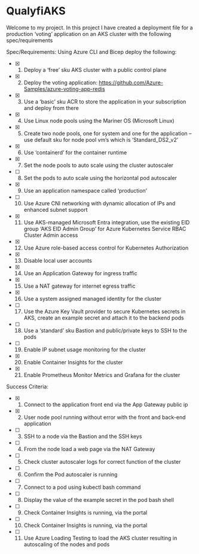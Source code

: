 # QualyfiAKS
Welcome to my project.
In this project I have created a deployment file for a production ‘voting’ application on an AKS cluster with the following spec/requirements

Spec/Requirements:
Using Azure CLI and Bicep deploy the following:

- [x] 1. Deploy a ‘free’ sku AKS cluster with a public control plane
- [x] 2. Deploy the voting application: https://github.com/Azure-Samples/azure-voting-app-redis
- [x] 3. Use a ‘basic’ sku ACR to store the application in your subscription and deploy from there
- [x] 4. Use Linux node pools using the Mariner OS (Microsoft Linux)
- [x] 5. Create two node pools, one for system and one for the application – use default sku for node pool vm’s which is ‘Standard_DS2_v2’
- [x] 6. Use ‘containerd’ for the container runtime
- [x] 7. Set the node pools to auto scale using the cluster autoscaler
- [ ] 8. Set the pods to auto scale using the horizontal pod autoscaler
- [x] 9. Use an application namespace called ‘production’
- [ ] 10. Use Azure CNI networking with dynamic allocation of IPs and enhanced subnet support
- [x] 11. Use AKS-managed Microsoft Entra integration, use the existing EID group ‘AKS EID Admin Group’ for Azure Kubernetes Service RBAC Cluster Admin access
- [x] 12. Use Azure role-based access control for Kubernetes Authorization
- [x] 13. Disable local user accounts
- [x] 14. Use an Application Gateway for ingress traffic
- [x] 15. Use a NAT gateway for internet egress traffic
- [x] 16. Use a system assigned managed identity for the cluster
- [ ] 17. Use the Azure Key Vault provider to secure Kubernetes secrets in AKS, create an example secret and attach it to the backend pods
- [ ] 18. Use a ‘standard’ sku Bastion and public/private keys to SSH to the pods
- [ ] 19. Enable IP subnet usage monitoring for the cluster
- [x] 20. Enable Container Insights for the cluster
- [x] 21. Enable Prometheus Monitor Metrics and Grafana for the cluster

Success Criteria:

- [x] 1. Connect to the application front end via the App Gateway public ip
- [x] 2. User node pool running without error with the front and back-end application
- [ ] 3. SSH to a node via the Bastion and the SSH keys
- [ ] 4. From the node load a web page via the NAT Gateway
- [ ] 5. Check cluster autoscaler logs for correct function of the cluster
- [ ] 6. Confirm the Pod autoscaler is running  
- [ ] 7. Connect to a pod using kubectl bash command
- [ ] 8. Display the value of the example secret in the pod bash shell
- [ ] 9. Check Container Insights is running, via the portal
- [ ] 10. Check Container Insights is running, via the portal
- [ ] 11. Use Azure Loading Testing to load the AKS cluster resulting in autoscaling of the nodes and pods

